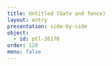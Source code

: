 ```yaml
---
title: Untitled (Gate and fence)
layout: entry
presentation: side-by-side
object:
  - id: ptl-26178
order: 128
menu: false
---
```






